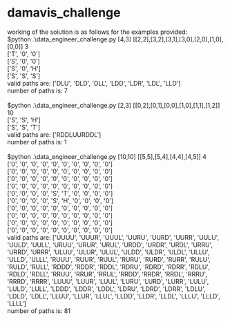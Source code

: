 # damavis_challenge

working of the solution is as follows for the examples provided:\
$python .\data_engineer_challenge.py [4,3] [[2,2],[3,2],[3,1],[3,0],[2,0],[1,0],[0,0]] 3\
['T', '0', '0']\
['S', '0', '0']\
['S', '0', 'H']\
['S', 'S', 'S']\
valid paths are:  ['DLU', 'DLD', 'DLL', 'LDD', 'LDR', 'LDL', 'LLD']\
number of paths is: 7\
\
$python .\data_engineer_challenge.py [2,3] [[0,2],[0,1],[0,0],[1,0],[1,1],[1,2]] 10\
['S', 'S', 'H']\
['S', 'S', 'T']\
valid paths are:  ['RDDLUURDDL']\
number of paths is: 1\
\
$python .\data_engineer_challenge.py [10,10] [[5,5],[5,4],[4,4],[4,5]] 4\
['0', '0', '0', '0', '0', '0', '0', '0', '0', '0']\
['0', '0', '0', '0', '0', '0', '0', '0', '0', '0']\
['0', '0', '0', '0', '0', '0', '0', '0', '0', '0']\
['0', '0', '0', '0', '0', '0', '0', '0', '0', '0']\
['0', '0', '0', '0', 'S', 'T', '0', '0', '0', '0']\
['0', '0', '0', '0', 'S', 'H', '0', '0', '0', '0']\
['0', '0', '0', '0', '0', '0', '0', '0', '0', '0']\
['0', '0', '0', '0', '0', '0', '0', '0', '0', '0']\
['0', '0', '0', '0', '0', '0', '0', '0', '0', '0']\
['0', '0', '0', '0', '0', '0', '0', '0', '0', '0']\
valid paths are:  ['UUUU', 'UUUR', 'UUUL', 'UURU', 'UURD', 'UURR', 'UULU', 'UULD', 'UULL', 'URUU', 'URUR', 'URUL', 'URDD', 'URDR', 'URDL', 'URRU', 'URRD', 'URRR', 'ULUU', 'ULUR', 'ULUL', 'ULDD', 'ULDR', 'ULDL', 'ULLU', 'ULLD', 'ULLL', 'RUUU', 'RUUR', 'RUUL', 'RURU', 'RURD', 'RURR', 'RULU', 'RULD', 'RULL', 'RDDD', 'RDDR', 'RDDL', 'RDRU', 'RDRD', 'RDRR', 'RDLU', 'RDLD', 'RDLL', 'RRUU', 'RRUR', 'RRUL', 'RRDD', 'RRDR', 'RRDL', 'RRRU', 'RRRD', 'RRRR', 'LUUU', 'LUUR', 'LUUL', 'LURU', 'LURD', 'LURR', 'LULU', 'LULD', 'LULL', 'LDDD', 'LDDR', 'LDDL', 'LDRU', 'LDRD', 'LDRR', 'LDLU', 'LDLD', 'LDLL', 'LLUU', 'LLUR', 'LLUL', 'LLDD', 'LLDR', 'LLDL', 'LLLU', 'LLLD', 'LLLL']\
number of paths is: 81
